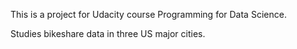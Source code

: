 This is a project for Udacity course Programming for Data Science. 

Studies bikeshare data in three US major cities.
